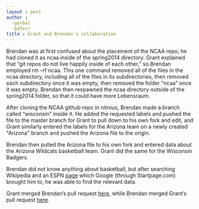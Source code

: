 ```yaml
---
layout : post
author : 
  -gerbal
  -bdferr
title : Grant and Brendan's collaboration
---
```


Brendan was at first confused about the placement of the NCAA repo; he had cloned it as ncaa inside of the spring2014 directory. Grant explained that “git repos do not live happily inside of each other,” so Brendan employed rm –rf ncaa. This one command removed all of the files in the ncaa directory, including all of the files in its subdirectories, then removed each subdirectory once it was empty, then removed the folder “ncaa” once it was empty. Brendan then respawned the ncaa directory outside of the spring2014 folder, so that it could have more Lebensraum.

After cloning the NCAA github repo in nitrous, Brendan made a branch called “wisconsin” inside it. He added the requested labels and pushed the file to the master branch for Grant to pull down to his own fork and edit, and Grant similarly entered the labels for the Arizona team on a newly created "Arizona" branch and pushed the Arizona file to the origin.

Brendan then pulled the Arizona file to his own fork and entered data about the Arizona Wildcats basketball team. Grant did the same for the Wisconsin Badgers.
 
Brendan did not know anything about basketball, but after searching Wikipedia and an ESPN [page](http://espn.go.com/mens-college-basketball/tournament/history/_/team1/5229) which Google (through Startpage.com) brought him to, he was able to find the relevant data.

Grant merged Brendan’s pull request [here](https://github.com/silshack/NCAA/pull/37), while Brendan merged Grant’s pull request [here](https://github.com/silshack/NCAA/pull/38).